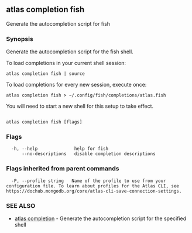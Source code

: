 ## atlas completion fish

Generate the autocompletion script for fish


### Synopsis

Generate the autocompletion script for the fish shell.

To load completions in your current shell session:

	atlas completion fish | source

To load completions for every new session, execute once:

	atlas completion fish > ~/.config/fish/completions/atlas.fish

You will need to start a new shell for this setup to take effect.




```

atlas completion fish [flags]
```



### Flags

```
  -h, --help              help for fish
      --no-descriptions   disable completion descriptions

```


### Flags inherited from parent commands

```
  -P, --profile string   Name of the profile to use from your configuration file. To learn about profiles for the Atlas CLI, see https://dochub.mongodb.org/core/atlas-cli-save-connection-settings.

```

### SEE ALSO


* [atlas completion](atlas_completion.md)	- Generate the autocompletion script for the specified shell



